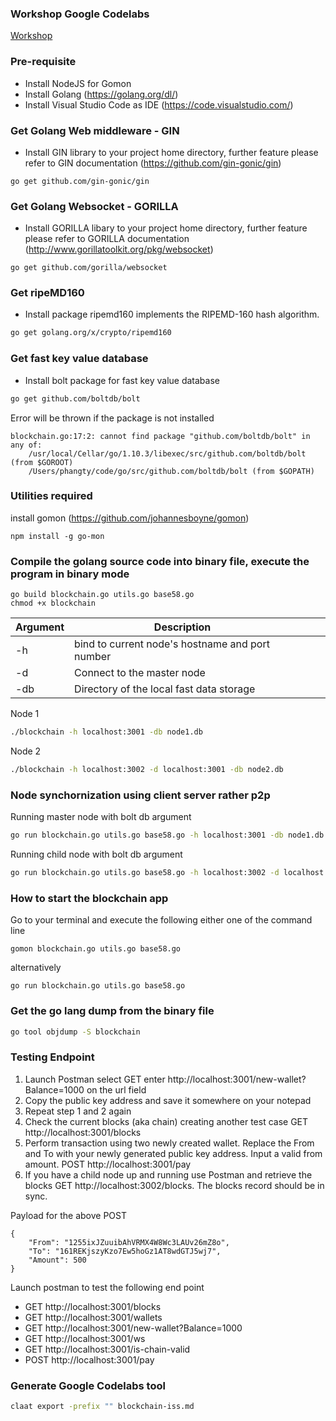 ### Workshop Google Codelabs
[Workshop](https://bit.ly/2MHxKmp)

### Pre-requisite
* Install NodeJS for Gomon
* Install Golang (https://golang.org/dl/)
* Install Visual Studio Code as IDE (https://code.visualstudio.com/)

### Get Golang Web middleware - GIN
* Install GIN library to your project home directory, further feature please refer to GIN documentation (https://github.com/gin-gonic/gin)

```
go get github.com/gin-gonic/gin
```

### Get Golang Websocket - GORILLA
* Install GORILLA libary to your project home directory, further feature please refer to GORILLA documentation (http://www.gorillatoolkit.org/pkg/websocket)

```
go get github.com/gorilla/websocket
```

### Get ripeMD160 
* Install package ripemd160 implements the RIPEMD-160 hash algorithm.

```bash
go get golang.org/x/crypto/ripemd160
```

### Get fast key value database
* Install bolt package for fast key value database

```bash
go get github.com/boltdb/bolt
```

Error will be thrown if the package is not installed
```
blockchain.go:17:2: cannot find package "github.com/boltdb/bolt" in any of:
	/usr/local/Cellar/go/1.10.3/libexec/src/github.com/boltdb/bolt (from $GOROOT)
	/Users/phangty/code/go/src/github.com/boltdb/bolt (from $GOPATH)
```

### Utilities required
install gomon (https://github.com/johannesboyne/gomon)

```
npm install -g go-mon
```

### Compile the golang source code into binary file, execute the program in binary mode

```
go build blockchain.go utils.go base58.go
chmod +x blockchain
```

| Argument | Description                                     |   |   |   |
|----------|-------------------------------------------------|---|---|---|
| -h       | bind to current node's hostname and port number |   |   |   |
| -d       | Connect to the master node                      |   |   |   |
| -db      | Directory of the local fast data storage        |   |   |   |

Node 1
```bash
./blockchain -h localhost:3001 -db node1.db
```

Node 2
```bash
./blockchain -h localhost:3002 -d localhost:3001 -db node2.db
```

### Node synchornization using client server rather p2p

Running master node with bolt db argument
```bash
go run blockchain.go utils.go base58.go -h localhost:3001 -db node1.db
```

Running child node with bolt db argument
```bash
go run blockchain.go utils.go base58.go -h localhost:3002 -d localhost:3001 -db node2.db
```


### How to start the blockchain app

Go to your terminal and execute the following either one of the command line

```
gomon blockchain.go utils.go base58.go
```

alternatively 

```
go run blockchain.go utils.go base58.go
```

### Get the go lang dump from the binary file
```bash
go tool objdump -S blockchain
```

### Testing Endpoint

1. Launch Postman select GET enter http://localhost:3001/new-wallet?Balance=1000 on the url field
2. Copy the public key address and save it somewhere on your notepad
3. Repeat step 1 and 2 again
4. Check the current blocks (aka chain) creating another test case GET http://localhost:3001/blocks
5. Perform transaction using two newly created wallet. Replace the From and To with your newly generated public key address. Input a valid from amount. POST http://localhost:3001/pay
6. If you have a child node up and running use Postman and retrieve the blocks GET http://localhost:3002/blocks. The blocks record should be in sync.


Payload for the above POST

```
{
	"From": "1255ixJZuuibAhVRMX4W8Wc3LAUv26mZ8o",
	"To": "161REKjszyKzo7Ew5hoGz1AT8wdGTJ5wj7",
	"Amount": 500
}
```

Launch postman to test the following end point 

* GET http://localhost:3001/blocks
* GET http://localhost:3001/wallets
* GET http://localhost:3001/new-wallet?Balance=1000
* GET http://localhost:3001/ws
* GET http://localhost:3001/is-chain-valid
* POST http://localhost:3001/pay



### Generate Google Codelabs tool
```bash
claat export -prefix "" blockchain-iss.md
```
